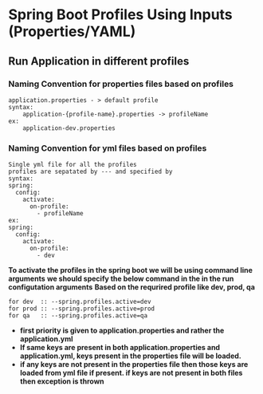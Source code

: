 # Spring Boot Profiles Using Inputs (Properties/YAML)

## Run Application in different profiles

### Naming Convention for properties files based on profiles

```textile
application.properties - > default profile
syntax:
    application-{profile-name}.properties -> profileName
ex:
    application-dev.properties
```

### Naming Convention for yml files based on profiles

```textile
Single yml file for all the profiles
profiles are sepatated by --- and specified by
syntax:
spring:
  config:
    activate:
      on-profile:
        - profileName
ex:
spring:
  config:
    activate:
      on-profile:
        - dev
```

**To activate the profiles in the spring boot we will be using command line arguments**
**we should specify the below command in the in the run configutation arguments**
**Based on the requrired profile like dev, prod, qa**

```textile
for dev  :: --spring.profiles.active=dev
for prod :: --spring.profiles.active=prod
for qa   :: --spring.profiles.active=qa
```

- **first priority is given to application.properties and rather the application.yml**
- **If same keys are present in both application.properties and application.yml, keys present in the properties file will be loaded.**
- **if any keys are not present in the properties file then those keys are loaded from yml file if present. if keys are not present in both files then exception is thrown**

